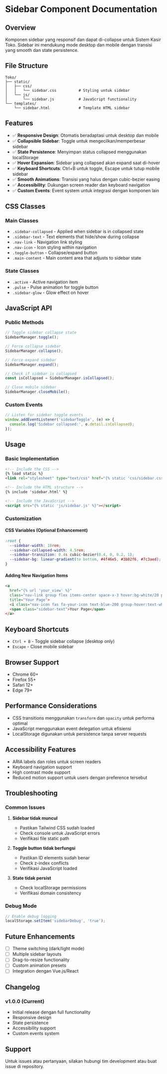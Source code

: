# Sidebar Component Documentation

## Overview

Komponen sidebar yang responsif dan dapat di-collapse untuk Sistem Kasir Toko. Sidebar ini mendukung mode desktop dan mobile dengan transisi yang smooth dan state persistence.

## File Structure

```
Toko/
├── static/
│   ├── css/
│   │   └── sidebar.css          # Styling untuk sidebar
│   └── js/
│       └── sidebar.js           # JavaScript functionality
└── templates/
    └── sidebar.html             # Template HTML sidebar
```

## Features

- ✅ **Responsive Design**: Otomatis beradaptasi untuk desktop dan mobile
- ✅ **Collapsible Sidebar**: Toggle untuk mengecilkan/memperbesar sidebar
- ✅ **State Persistence**: Menyimpan status collapsed menggunakan localStorage
- ✅ **Hover Expansion**: Sidebar yang collapsed akan expand saat di-hover
- ✅ **Keyboard Shortcuts**: Ctrl+B untuk toggle, Escape untuk tutup mobile sidebar
- ✅ **Smooth Animations**: Transisi yang halus dengan cubic-bezier easing
- ✅ **Accessibility**: Dukungan screen reader dan keyboard navigation
- ✅ **Custom Events**: Event system untuk integrasi dengan komponen lain

## CSS Classes

### Main Classes

- `.sidebar-collapsed` - Applied when sidebar is in collapsed state
- `.sidebar-text` - Text elements that hide/show during collapse
- `.nav-link` - Navigation link styling
- `.nav-icon` - Icon styling within navigation
- `.toggle-button` - Collapse/expand button
- `.main-content` - Main content area that adjusts to sidebar state

### State Classes

- `.active` - Active navigation item
- `.pulse` - Pulse animation for toggle button
- `.sidebar-glow` - Glow effect on hover

## JavaScript API

### Public Methods

```javascript
// Toggle sidebar collapse state
SidebarManager.toggle();

// Force collapse sidebar
SidebarManager.collapse();

// Force expand sidebar
SidebarManager.expand();

// Check if sidebar is collapsed
const isCollapsed = SidebarManager.isCollapsed();

// Close mobile sidebar
SidebarManager.closeMobile();
```

### Custom Events

```javascript
// Listen for sidebar toggle events
window.addEventListener('sidebarToggle', (e) => {
  console.log('Sidebar collapsed:', e.detail.isCollapsed);
});
```

## Usage

### Basic Implementation

```html
<!-- Include the CSS -->
{% load static %}
<link rel="stylesheet" type="text/css" href="{% static 'css/sidebar.css' %}" />

<!-- Include the HTML structure -->
{% include 'sidebar.html' %}

<!-- Include the JavaScript -->
<script src="{% static 'js/sidebar.js' %}"></script>
```

### Customization

#### CSS Variables (Optional Enhancement)

```css
:root {
  --sidebar-width: 18rem;
  --sidebar-collapsed-width: 4.5rem;
  --sidebar-transition: 0.4s cubic-bezier(0.4, 0, 0.2, 1);
  --sidebar-bg: linear-gradient(to bottom, #4f46e5, #3b82f6, #7c3aed);
}
```

#### Adding New Navigation Items

```html
<a
  href="{% url 'your_view' %}"
  class="nav-link group flex items-center space-x-3 hover:bg-white/20 px-4 py-3 rounded-xl transition-all duration-300"
  title="Your Page">
  <i class="nav-icon fas fa-your-icon text-blue-200 group-hover:text-white"></i>
  <span class="sidebar-text">Your Page</span>
</a>
```

## Keyboard Shortcuts

- `Ctrl + B` - Toggle sidebar collapse (desktop only)
- `Escape` - Close mobile sidebar

## Browser Support

- Chrome 60+
- Firefox 55+
- Safari 12+
- Edge 79+

## Performance Considerations

- CSS transitions menggunakan `transform` dan `opacity` untuk performa optimal
- JavaScript menggunakan event delegation untuk efisiensi
- LocalStorage digunakan untuk persistence tanpa server requests

## Accessibility Features

- ARIA labels dan roles untuk screen readers
- Keyboard navigation support
- High contrast mode support
- Reduced motion support untuk users dengan preference tersebut

## Troubleshooting

### Common Issues

1. **Sidebar tidak muncul**

   - Pastikan Tailwind CSS sudah loaded
   - Check console untuk JavaScript errors
   - Verifikasi file static path

2. **Toggle button tidak berfungsi**

   - Pastikan ID elements sudah benar
   - Check z-index conflicts
   - Verifikasi JavaScript loaded

3. **State tidak persist**
   - Check localStorage permissions
   - Verifikasi domain consistency

### Debug Mode

```javascript
// Enable debug logging
localStorage.setItem('sidebarDebug', 'true');
```

## Future Enhancements

- [ ] Theme switching (dark/light mode)
- [ ] Multiple sidebar layouts
- [ ] Drag-to-resize functionality
- [ ] Custom animation presets
- [ ] Integration dengan Vue.js/React

## Changelog

### v1.0.0 (Current)

- Initial release dengan full functionality
- Responsive design
- State persistence
- Accessibility support
- Custom events system

## Support

Untuk issues atau pertanyaan, silakan hubungi tim development atau buat issue di repository.
